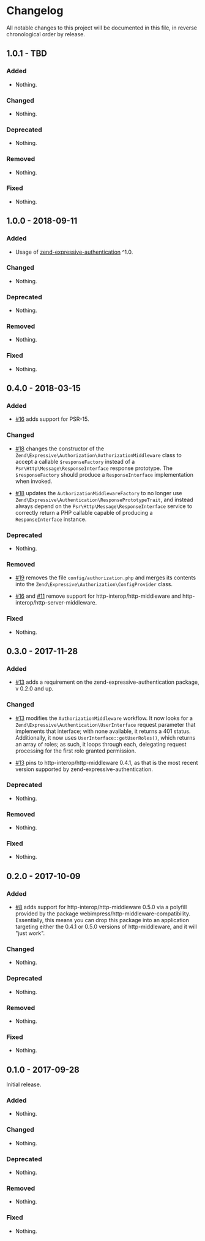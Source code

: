 # Changelog

All notable changes to this project will be documented in this file, in reverse chronological order by release.

## 1.0.1 - TBD

### Added

- Nothing.

### Changed

- Nothing.

### Deprecated

- Nothing.

### Removed

- Nothing.

### Fixed

- Nothing.

## 1.0.0 - 2018-09-11

### Added

- Usage of [zend-expressive-authentication](https://github.com/zendframework/zend-expressive-authentication)
  ^1.0.

### Changed

- Nothing.

### Deprecated

- Nothing.

### Removed

- Nothing.

### Fixed

- Nothing.

## 0.4.0 - 2018-03-15

### Added

- [#16](https://github.com/zendframework/zend-expressive-authorization/pull/16) adds
  support for PSR-15.

### Changed

- [#18](https://github.com/zendframework/zend-expressive-authorization/pull/18)
  changes the constructor of the `Zend\Expressive\Authorization\AuthorizationMiddleware`
  class to accept a callable `$responseFactory` instead of a
  `Psr\Http\Message\ResponseInterface` response prototype. The
  `$responseFactory` should produce a `ResponseInterface` implementation when
  invoked.

- [#18](https://github.com/zendframework/zend-expressive-authorization/pull/18)
  updates the `AuthorizationMiddlewareFactory` to no longer use
  `Zend\Expressive\Authentication\ResponsePrototypeTrait`, and instead always
  depend on the `Psr\Http\Message\ResponseInterface` service to correctly return
  a PHP callable capable of producing a `ResponseInterface` instance.

### Deprecated

- Nothing.

### Removed

- [#19](https://github.com/zendframework/zend-expressive-authorization/pull/19)
  removes the file `config/authorization.php` and merges its contents into the
  `Zend\Expressive\Authorization\ConfigProvider` class.

- [#16](https://github.com/zendframework/zend-expressive-authorization/pull/16) and
  [#11](https://github.com/zendframework/zend-expressive-authorization/pull/11)
  remove support for http-interop/http-middleware and
  http-interop/http-server-middleware.

### Fixed

- Nothing.

## 0.3.0 - 2017-11-28

### Added

- [#13](https://github.com/zendframework/zend-expressive-authorization/pull/13) adds
  a requirement on the zend-expressive-authentication package, v 0.2.0 and up.

### Changed

- [#13](https://github.com/zendframework/zend-expressive-authorization/pull/13)
  modifies the `AuthorizationMiddleware` workflow. It now looks for a
  `Zend\Expressive\Authentication\UserInterface` request parameter that
  implements that interface; with none available, it returns a 401 status.
  Additionally, it now uses `UserInterface::getUserRoles()`, which returns an
  array of roles; as such, it loops through each, delegating request processing
  for the first role granted permission.

- [#13](https://github.com/zendframework/zend-expressive-authorization/pull/13)
  pins to http-interop/http-middleware 0.4.1, as that is the most recent version
  supported by zend-expressive-authentication.

### Deprecated

- Nothing.

### Removed

- Nothing.

### Fixed

- Nothing.

## 0.2.0 - 2017-10-09

### Added

- [#8](https://github.com/zendframework/zend-expressive-authorization/pull/8) adds
  support for http-interop/http-middleware 0.5.0 via a polyfill provided by the
  package webimpress/http-middleware-compatibility. Essentially, this means you
  can drop this package into an application targeting either the 0.4.1 or 0.5.0
  versions of http-middleware, and it will "just work".

### Changed

- Nothing.

### Deprecated

- Nothing.

### Removed

- Nothing.

### Fixed

- Nothing.

## 0.1.0 - 2017-09-28

Initial release.

### Added

- Nothing.

### Changed

- Nothing.

### Deprecated

- Nothing.

### Removed

- Nothing.

### Fixed

- Nothing.
